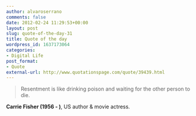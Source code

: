 ```yaml
---
author: alvaroserrano
comments: false
date: 2012-02-24 11:29:53+00:00
layout: post
slug: quote-of-the-day-31
title: Quote of the day
wordpress_id: 1637173064
categories:
- Digital Life
post_format:
- Quote
external-url: http://www.quotationspage.com/quote/39439.html
---
```


<blockquote>Resentment is like drinking poison and waiting for the other person to die.</blockquote>

**Carrie Fisher (1956 - )**, US author & movie actress.

